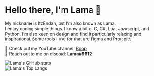 # Hello there, I'm Lama 👋 

My nickname is ItzEndah, but I’m also known as Lama.  
I enjoy coding simple things. I know a bit of C, C#, Lua, Javascript, and Python. I’m also keen on design and find it particularly relaxing and inspirational. Some tools I use for that are Figma and Protopie.  
 
:link: Check out my YouTube channel: [Boop](https://www.youtube.com/channel/UCCD22Gp8GsSq01PHHKFnSZw)  
:link: Reach out to me on discord: **Lama#9612** 

![Lama's GitHub stats](https://github-readme-stats.vercel.app/api?username=ItzEndah&show_icons=true&bg_color=00000000&border_color=d0d7de&title_color=5865F2&icon_color=5865F2&text_color=8e97a1)  
![Lama's Top Langs](https://github-readme-stats.vercel.app/api/top-langs/?username=ItzEndah&show_icons=true&bg_color=00000000&border_color=d0d7de&title_color=5865F2&text_color=8e97a1&layout=compact&card_width=446)
